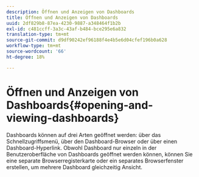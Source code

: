 ```yaml
---
description: Öffnen und Anzeigen von Dashboards
title: Öffnen und Anzeigen von Dashboards
uuid: 2df829b8-87ea-4230-9887-a348464f1b2b
exl-id: c481ccff-3a3c-43af-b484-bce295e6a832
translation-type: tm+mt
source-git-commit: d9df90242ef96188f4e4b5e6d04cfef196b0a628
workflow-type: tm+mt
source-wordcount: '66'
ht-degree: 18%

---
```


# Öffnen und Anzeigen von Dashboards{#opening-and-viewing-dashboards}

Dashboards können auf drei Arten geöffnet werden: über das Schnellzugriffsmenü, über den Dashboard-Browser oder über einen Dashboard-Hyperlink. Obwohl Dashboard nur einzeln in der Benutzeroberfläche von Dashboards geöffnet werden können, können Sie eine separate Browserregisterkarte oder ein separates Browserfenster erstellen, um mehrere Dashboard gleichzeitig Ansicht.
